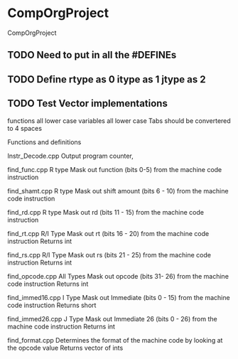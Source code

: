 # CompOrgProject
CompOrgProject

## TODO Need to put in all the #DEFINEs
## TODO Define rtype as 0 itype as 1 jtype as 2 
## TODO Test Vector implementations

functions all lower case
variables all lower case
Tabs should be convertered to 4 spaces
  

Functions and definitions

Instr_Decode.cpp
    Output program counter, 

find_func.cpp
    R type
    Mask out function (bits 0-5) from the machine code instruction

find_shamt.cpp
    R type
    Mask out shift amount (bits 6 - 10) from the machine code instruction

find_rd.cpp
    R type 
    Mask out rd (bits 11 - 15) from the machine code instruction
    

find_rt.cpp
    R/I Type
    Mask out rt (bits 16 - 20) from the machine code instruction
    Returns int
    
find_rs.cpp
    R/I Type
    Mask out rs (bits 21 - 25) from the machine code instruction
    Returns int

find_opcode.cpp
    All Types
    Mask out opcode (bits 31- 26) from the machine code instruction
    Returns int

find_immed16.cpp
    I Type
    Mask out Immediate (bits 0 - 15) from the machine code instruction
    Returns short

find_immed26.cpp
    J Type
    Mask out Immediate 26 (bits 0 - 26) from the machine code instruction
    Returns int

find_format.cpp
    Determines the format of the machine code by looking at the opcode value
    Returns vector of ints
    
